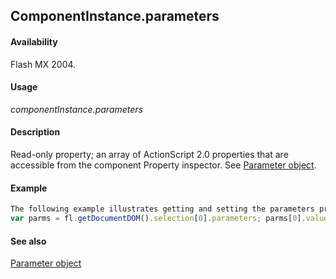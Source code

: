 ## ComponentInstance.parameters

#### Availability

Flash MX 2004.

#### Usage

*componentInstance.parameters*

#### Description

Read-only property; an array of ActionScript 2.0 properties that are accessible from the component Property inspector. See [Parameter object](../Parameter_object/parameter_summary.md).

#### Example

```javascript
The following example illustrates getting and setting the parameters property:
var parms = fl.getDocumentDOM().selection[0].parameters; parms[0].value = "some value";

```
#### See also

[Parameter object](../Parameter_object/parameter_summary.md)
